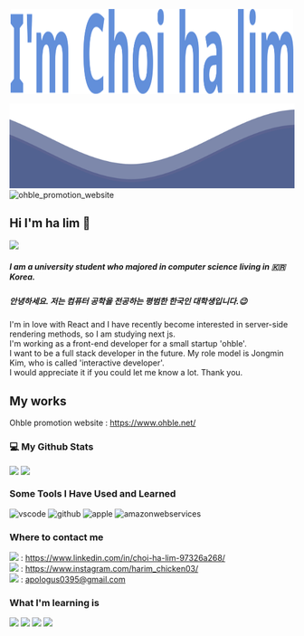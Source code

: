

<!--   ![header](https://capsule-render.vercel.app/api?type=soft&height=350&section=header&text=Welcome%20to%20my%20Github&animation=fadeIn&fontSize=70&theme=tokyonight) -->
  
  <p align="center">
  <img src="https://raw.githubusercontent.com/hyde0395/hyde0395/master/logo.svg" width="500" height="150">
</p>	
<img src="https://raw.githubusercontent.com/hyde0395/hyde0395/master/waves.svg" width="100%" height="150">
<img width="1390" alt="ohble_promotion_website" src="https://github.com/hyde0395/hyde0395/assets/55799748/7db905f1-f7e9-46d8-a61b-a9707298e0c8">

## Hi I'm ha lim 👋
<a href="https://hits.seeyoufarm.com"><img src="https://hits.seeyoufarm.com/api/count/incr/badge.svg?url=https%3A%2F%2Fgithub.com%2Fgjbae1212%2Fhit-counter&count_bg=%230A0047&title_bg=%23004687&icon=github.svg&icon_color=%23FFFFFF&title=hits&edge_flat=false"/></a>

##### I am a university student who majored in computer science living in 🇰🇷 Korea.<br/>
##### 안녕하세요. 저는 컴퓨터 공학을 전공하는 평범한 한국인 대학생입니다.😉


I'm in love with React and I have recently become interested in server-side rendering methods, so I am studying next js.<br/>
I'm working as a front-end developer for a small startup 'ohble'. <br/>
I want to be a full stack developer in the future. My role model is Jongmin Kim, who is called 'interactive developer'.<br/>
I would appreciate it if you could let me know a lot. Thank you.

## My works
Ohble promotion website : https://www.ohble.net/


### 💻 My Github Stats 

<p align="left">
<img height="180em" src="https://github-readme-stats-git-masterrstaa-rickstaa.vercel.app/api?username=hyde0395&theme=tokyonight&show_icons=true&include_all_commits=true&custom_title=GitHub%20Stats" align = "center"/>
<img height="180em" src="https://github-readme-stats-git-masterrstaa-rickstaa.vercel.app/api/top-langs/?username=hyde0395&theme=tokyonight&layout=compact&langs_count=8" align = "center"/>
</p>

### Some Tools I Have Used and Learned
<p align="left">
<img src="https://cdn.jsdelivr.net/gh/devicons/devicon/icons/vscode/vscode-original.svg" alt="vscode" width="45" height="45"/>
<img src="https://cdn.jsdelivr.net/gh/devicons/devicon/icons/github/github-original.svg" alt="github" width="45" height="45"/>
<img src="https://cdn.jsdelivr.net/gh/devicons/devicon/icons/apple/apple-original.svg" alt="apple" width="45" height="45"/>
<img src="https://cdn.jsdelivr.net/gh/devicons/devicon/icons/amazonwebservices/amazonwebservices-original.svg" alt="amazonwebservices" width="45" height="45"/>
</p>


### Where to contact me
<img src="https://img.shields.io/badge/linkedin-0A66C2?style=flat-square&logo=linkedin&logoColor=white"/> : https://www.linkedin.com/in/choi-ha-lim-97326a268/ <br/>
<img src="https://img.shields.io/badge/instagram-E4405F?style=flat-square&logo=instagram&logoColor=white"/> : 
https://www.instagram.com/harim_chicken03/ <br/>
<img src="https://img.shields.io/badge/gmail-EA4335?style=flat-square&logo=gmail&logoColor=white"/> : apologus0395@gmail.com





### What I'm learning  is 
<img src="https://img.shields.io/badge/github-000000?style=flat-square&logo=github&logoColor=white"/> <img src="https://img.shields.io/badge/next.js-000000?style=flat-square&logo=nextdotjs&logoColor=white"/> <img src="https://img.shields.io/badge/React-61DAFB?style=flat-square&logo=React&logoColor=white"/> <img src="https://img.shields.io/badge/javascript-F7DF1E?style=flat-square&logo=javascript&logoColor=white"/>

<!--
**hyde0395/hyde0395** is a ✨ _special_ ✨ repository because its `README.md` (this file) appears on your GitHub profile.

Here are some ideas to get you started:

- 🔭 I’m currently working on ...
- 🌱 I’m currently learning ...
- 👯 I’m looking to collaborate on ...
- 🤔 I’m looking for help with ...
- 💬 Ask me about ...
- 📫 How to reach me: ...
- 😄 Pronouns: ...
- ⚡ Fun fact: ...
-->
